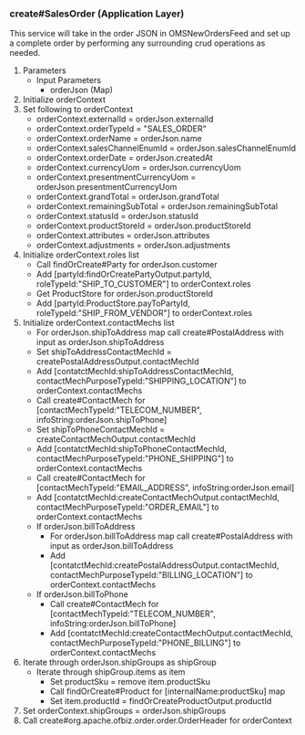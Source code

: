 ### create#SalesOrder (Application Layer)
This service will take in the order JSON in OMSNewOrdersFeed and set up a complete order by performing any surrounding crud operations as needed.
1. Parameters
    * Input Parameters
        * orderJson (Map)
2. Initialize orderContext
3. Set following to orderContext
    * orderContext.externalId = orderJson.externalId
    * orderContext.orderTypeId = "SALES_ORDER"
    * orderContext.orderName = orderJson.name
    * orderContext.salesChannelEnumId = orderJson.salesChannelEnumId
    * orderContext.orderDate = orderJson.createdAt
    * orderContext.currencyUom = orderJson.currencyUom
    * orderContext.presentmentCurrencyUom = orderJson.presentmentCurrencyUom
    * orderContext.grandTotal = orderJson.grandTotal
    * orderContext.remainingSubTotal = orderJson.remainingSubTotal
    * orderContext.statusId = orderJson.statusId
    * orderContext.productStoreId = orderJson.productStoreId
    * orderContext.attributes = orderJson.attributes
    * orderContext.adjustments = orderJson.adjustments
4. Initialize orderContext.roles list
    * Call findOrCreate#Party for orderJson.customer
    * Add [partyId:findOrCreatePartyOutput.partyId, roleTypeId:"SHIP_TO_CUSTOMER"] to orderContext.roles
    * Get ProductStore for orderJson.productStoreId
    * Add [partyId:ProductStore.payToPartyId, roleTypeId:"SHIP_FROM_VENDOR"] to orderContext.roles
5. Initialize orderContext.contactMechs list
    * For orderJson.shipToAddress map call create#PostalAddress with input as orderJson.shipToAddress
    * Set shipToAddressContactMechId = createPostalAddressOutput.contactMechId
    * Add [contatctMechId:shipToAddressContactMechId, contactMechPurposeTypeId:"SHIPPING_LOCATION"] to orderContext.contactMechs
    * Call create#ContactMech for [contactMechTypeId:"TELECOM_NUMBER", infoString:orderJson.shipToPhone]
    * Set shipToPhoneContactMechId = createContactMechOutput.contactMechId
    * Add [contatctMechId:shipToPhoneContactMechId, contactMechPurposeTypeId:"PHONE_SHIPPING"] to orderContext.contactMechs
    * Call create#ContactMech for [contactMechTypeId:"EMAIL_ADDRESS", infoString:orderJson.email]
    * Add [contatctMechId:createContactMechOutput.contactMechId, contactMechPurposeTypeId:"ORDER_EMAIL"] to orderContext.contactMechs
    * If orderJson.billToAddress
        * For orderJson.billToAddress map call create#PostalAddress with input as orderJson.billToAddress
        * Add [contatctMechId:createPostalAddressOutput.contactMechId, contactMechPurposeTypeId:"BILLING_LOCATION"] to orderContext.contactMechs
    * If orderJson.billToPhone
        * Call create#ContactMech for [contactMechTypeId:"TELECOM_NUMBER", infoString:orderJson.billToPhone]
        * Add [contatctMechId:createContactMechOutput.contactMechId, contactMechPurposeTypeId:"PHONE_BILLING"] to orderContext.contactMechs
6. Iterate through orderJson.shipGroups as shipGroup
   * Iterate through shipGroup.items as item
     * Set productSku = remove item.productSku
     * Call findOrCreate#Product for [internalName:productSku] map
     * Set item.productId = findOrCreateProductOutput.productId
7. Set orderContext.shipGroups = orderJson.shipGroups
8. Call create#org.apache.ofbiz.order.order.OrderHeader for orderContext